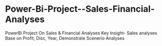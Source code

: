 # Power-Bi-Project--Sales-Financial-Analyses
PowerBi Project On Sales &amp; Financial Analyses Key Insight- Sales analyses Base on Profit, Disc, Year, Demonstrate Scenerio Analyses
